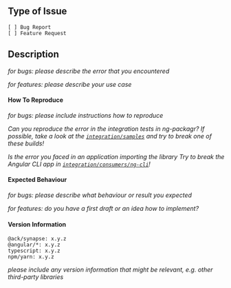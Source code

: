 ## Type of Issue

```
[ ] Bug Report
[ ] Feature Request
```

## Description

_for bugs: please describe the error that you encountered_

_for features: please describe your use case_


#### How To Reproduce

_for bugs: please include instructions how to reproduce_

_Can you reproduce the error in the integration tests in ng-packagr?_
_If possible, take a look at the [`integration/samples`](./integration/samples) and try to break one of these builds!_

_Is the error you faced in an application importing the library_
_Try to break the Angular CLI app in [`integration/consumers/ng-cli`](./integration/consumers/ng-cli)!_


#### Expected Behaviour

_for bugs: please describe what behaviour or result you expected_

_for features: do you have a first draft or an idea how to implement?_


#### Version Information

```
@ack/synapse: x.y.z
@angular/*: x.y.z
typescript: x.y.z
npm/yarn: x.y.z
```

_please include any version information that might be relevant, e.g. other third-party libraries_
